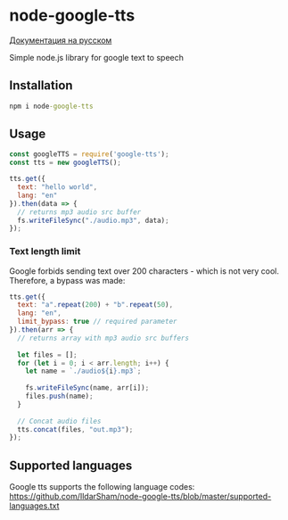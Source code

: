 # node-google-tts
[Документация на русском](https://github.com/syleront/node-shikimori-api/blob/master/README-RU.md)

Simple node.js library for google text to speech

## Installation
```cmd
npm i node-google-tts 
```

## Usage

```js
const googleTTS = require('google-tts');
const tts = new googleTTS();

tts.get({
  text: "hello world",
  lang: "en"
}).then(data => {
  // returns mp3 audio src buffer
  fs.writeFileSync("./audio.mp3", data);
});
```

### Text length limit 
Google forbids sending text over 200 characters - which is not very cool. Therefore, a bypass was made:

```js
tts.get({
  text: "a".repeat(200) + "b".repeat(50),
  lang: "en",
  limit_bypass: true // required parameter
}).then(arr => {
  // returns array with mp3 audio src buffers
  
  let files = [];
  for (let i = 0; i < arr.length; i++) {
    let name = `./audio${i}.mp3`;
    
    fs.writeFileSync(name, arr[i]);
    files.push(name);
  }
  
  // Concat audio files
  tts.concat(files, "out.mp3"); 
});
```

## Supported languages
Google tts supports the following language codes:<br>
https://github.com/IldarSham/node-google-tts/blob/master/supported-languages.txt
